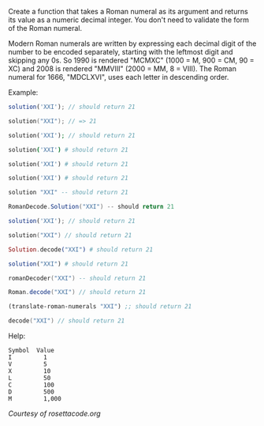 Create a function that takes a Roman numeral as its argument and returns its value as a numeric decimal integer. You don't need to validate the form of the Roman numeral.

Modern Roman numerals are written by expressing each decimal digit of the number to be encoded separately, starting with the leftmost digit and skipping any 0s. So 1990 is rendered "MCMXC" (1000 = M, 900 = CM, 90 = XC) and 2008 is rendered "MMVIII" (2000 = MM, 8 = VIII). The Roman numeral for 1666, "MDCLXVI", uses each letter in descending order.

Example:

```javascript
solution('XXI'); // should return 21
```
```cpp
solution("XXI"); // => 21
```
```php
solution('XXI'); // should return 21
```
```coffeescript
solution('XXI') # should return 21
```

```ruby
solution('XXI') # should return 21
```

```python
solution('XXI') # should return 21
```

```haskell
solution "XXI" -- should return 21
```
```csharp
RomanDecode.Solution("XXI") -- should return 21
```
```typescript
solution('XXI'); // should return 21
```
```swift
solution("XXI") // should return 21
```
```Elixir
Solution.decode("XXI") # should return 21
```
```r
solution("XXI") # should return 21
```
```lua
romanDecoder("XXI") -- should return 21
```
```scala
Roman.decode("XXI") // should return 21
```
```clojure
(translate-roman-numerals "XXI") ;; should return 21
```
```kotlin
decode("XXI") // should return 21
```

Help:
```
Symbol	Value
I	      1
V	      5
X	      10
L	      50
C	      100
D	      500
M	      1,000
```

*Courtesy of rosettacode.org*
